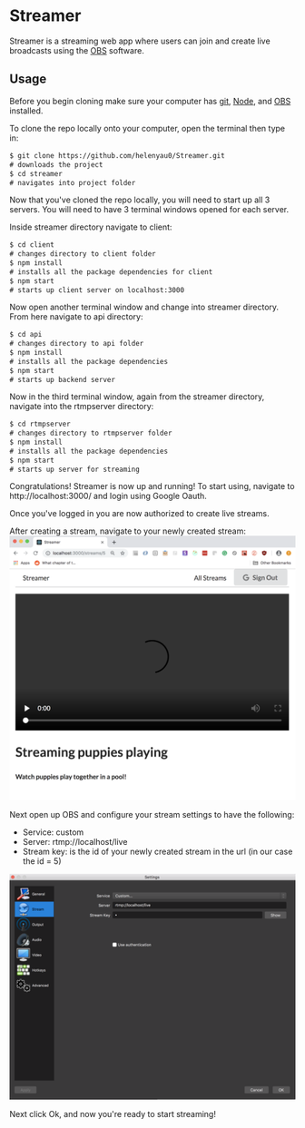 # Streamer

Streamer is a streaming web app where users can join and create live broadcasts using the [OBS](https://obsproject.com/) software.

## Usage

Before you begin cloning make sure your computer has [git](https://git-scm.com/book/en/v2/Getting-Started-Installing-Git), [Node](https://docs.npmjs.com/downloading-and-installing-node-js-and-npm#using-a-node-version-manager-to-install-nodejs-and-npm), and [OBS](https://obsproject.com/) installed.

To clone the repo locally onto your computer, open the terminal then type in:

```
$ git clone https://github.com/helenyau0/Streamer.git
# downloads the project
$ cd streamer
# navigates into project folder
```

Now that you've cloned the repo locally, you will need to start up all 3 servers. You will need to have 3 terminal windows opened for each server.

Inside streamer directory navigate to client:

```
$ cd client
# changes directory to client folder
$ npm install
# installs all the package dependencies for client
$ npm start
# starts up client server on localhost:3000
```

Now open another terminal window and change into streamer directory. From here navigate to api directory:

```
$ cd api
# changes directory to api folder
$ npm install
# installs all the package dependencies
$ npm start
# starts up backend server
```

Now in the third terminal window, again from the streamer directory, navigate into the rtmpserver directory:

```
$ cd rtmpserver
# changes directory to rtmpserver folder
$ npm install
# installs all the package dependencies
$ npm start
# starts up server for streaming
```

Congratulations! Streamer is now up and running! To start using, navigate to http://localhost:3000/ and login using Google Oauth.

Once you've logged in you are now authorized to create live streams.

After creating a stream, navigate to your newly created stream:
![](client/public/images/config.png)

Next open up OBS and configure your stream settings to have the following:

- Service: custom
- Server: rtmp://localhost/live
- Stream key: is the id of your newly created stream in the url (in our case the id = 5)

![](client/public/images/obs_sever_setup.png)

Next click Ok, and now you're ready to start streaming!
